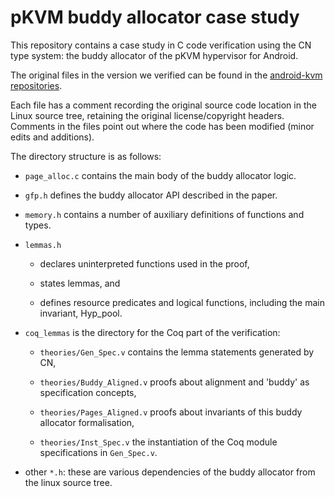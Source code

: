 # pKVM buddy allocator case study

This repository contains a case study in C code verification using the
CN type system: the buddy allocator of the pKVM hypervisor for
Android.

The original files in the version we verified can be found in the [android-kvm repositories](https://android-kvm.googlesource.com/linux/+/39111fc40453747f8213cf9ef4337448d3c6197d/arch/arm64/kvm/hyp/nvhe/page_alloc.c).

Each file has a comment recording the original source code location in
the Linux source tree, retaining the original license/copyright
headers. Comments in the files point out where the code has been
modified (minor edits and additions).




The directory structure is as follows:

- `page_alloc.c` contains the main body of the buddy allocator logic.

- `gfp.h` defines the buddy allocator API described in the paper.

- `memory.h` contains a number of auxiliary definitions of functions
  and types. 
  
- `lemmas.h`

  - declares uninterpreted functions used in the proof,

  - states lemmas, and

  - defines resource predicates and logical functions, including the
    main invariant, Hyp_pool.

- `coq_lemmas` is the directory for the Coq part of the verification:

  - `theories/Gen_Spec.v` contains the lemma statements generated by
    CN,
  
  - `theories/Buddy_Aligned.v` proofs about alignment and 'buddy' as
    specification concepts,

  - `theories/Pages_Aligned.v` proofs about invariants of this buddy
    allocator formalisation,

  - `theories/Inst_Spec.v` the instantiation of the Coq module
    specifications in `Gen_Spec.v`.


- other `*.h`: these are various dependencies of the buddy allocator
  from the linux source tree.
